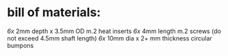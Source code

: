 # bill of materials:
*6x* 2mm depth x 3.5mm OD m.2 heat inserts
*6x* 4mm length m.2 screws (do not exceed 4.5mm shaft length)
*6x* 10mm dia x 2+ mm thickness circular bumpons